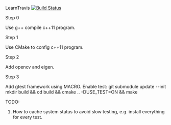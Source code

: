 LearnTravis [![Build Status](https://travis-ci.org/goneflash/LearnTravis.svg?branch=master)](https://travis-ci.org/goneflash/LearnTravis)

Step 0

Use g++ compile c++11 program.

Step 1

Use CMake to config c++11 program.

Step 2

Add opencv and eigen.

Step 3

Add gtest framework using MACRO.
Enable test:
git submodule update --init
mkdir build && cd build && cmake .. -DUSE_TEST=ON && make


TODO:
1) How to cache system status to avoid slow testing, e.g. install everything for
every test.
